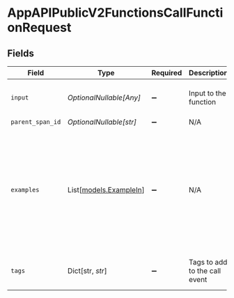 # AppAPIPublicV2FunctionsCallFunctionRequest


## Fields

| Field                                                                                      | Type                                                                                       | Required                                                                                   | Description                                                                                | Example                                                                                    |
| ------------------------------------------------------------------------------------------ | ------------------------------------------------------------------------------------------ | ------------------------------------------------------------------------------------------ | ------------------------------------------------------------------------------------------ | ------------------------------------------------------------------------------------------ |
| `input`                                                                                    | *OptionalNullable[Any]*                                                                    | :heavy_minus_sign:                                                                         | Input to the function                                                                      | {<br/>"x": 4,<br/>"y": 5<br/>}                                                             |
| `parent_span_id`                                                                           | *OptionalNullable[str]*                                                                    | :heavy_minus_sign:                                                                         | N/A                                                                                        |                                                                                            |
| `examples`                                                                                 | List[[models.ExampleIn](../models/examplein.md)]                                           | :heavy_minus_sign:                                                                         | N/A                                                                                        | [<br/>{<br/>"comment": "Adds two numbers",<br/>"input": {<br/>"x": 1,<br/>"y": 3<br/>},<br/>"output": {<br/>"sum": 4<br/>}<br/>}<br/>] |
| `tags`                                                                                     | Dict[str, *str*]                                                                           | :heavy_minus_sign:                                                                         | Tags to add to the call event                                                              | {<br/>"tag": "value"<br/>}                                                                 |